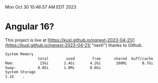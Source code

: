Mon Oct 30 10:46:57 AM EDT 2023

# Angular 16?


This project is live at [https://kusl.github.io/ngnext-2023-04-21/](https://kusl.github.io/ngnext-2023-04-21/ "next!") thanks to Github.

```bash
System Memory
               total        used        free      shared  buff/cache   available
Mem:            15Gi       2.4Gi       4.2Gi       266Mi       8.7Gi        12Gi
Swap:          8.0Gi       1.0Mi       8.0Gi
System Storage
1.1G	.
